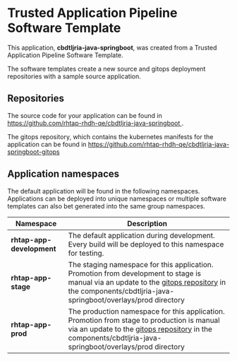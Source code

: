 # Trusted Application Pipeline Software Template

This application, **cbdtljria-java-springboot**, was created from a Trusted Application Pipeline Software Template.

The software templates create a new source and gitops deployment repositories with a sample source application. 

## Repositories

The source code for your application can be found in [https://github.com/rhtap-rhdh-qe/cbdtljria-java-springboot ](https://github.com/rhtap-rhdh-qe/cbdtljria-java-springboot ).
 
The gitops repository, which contains the kubernetes manifests for the application can be found in 
[https://github.com/rhtap-rhdh-qe/cbdtljria-java-springboot-gitops ](https://github.com/rhtap-rhdh-qe/cbdtljria-java-springboot-gitops ) 

## Application namespaces 

The default application will be found in the following namespaces. Applications can be deployed into unique namespaces or multiple software templates can also bet generated into the same group namespaces.  

|  Namespace   |  Description   |  
| -------- | -------- |   
| **rhtap-app-development** | The default application during development. Every build will be deployed to this namespace for testing. | 
| **rhtap-app-stage** | The staging namespace for this application. Promotion from development to stage is manual via an update to the [gitops repository](https://github.com/rhtap-rhdh-qe/cbdtljria-java-springboot-gitops ) in the components/cbdtljria-java-springboot/overlays/prod directory |  
| **rhtap-app-prod** | The production namespace for this application. Promotion from stage to production is manual via an update to the [gitops repository](https://github.com/rhtap-rhdh-qe/cbdtljria-java-springboot-gitops ) in the components/cbdtljria-java-springboot/overlays/prod directory | 